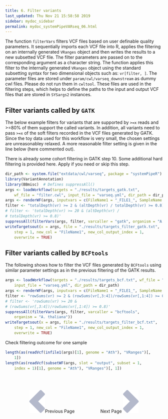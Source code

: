 ```yaml
---
title: 6. Filter variants
last_updated: Thu Nov 21 15:58:58 2019
sidebar: mydoc_sidebar
permalink: mydoc_systemPipeVARseq_06.html
---
```


The function `filterVars` filters VCF files based on user definable
quality parameters. It sequentially imports each VCF file into R, applies the
filtering on an internally generated `VRanges` object and then writes
the results to a new subsetted VCF file. The filter parameters are passed on to
the corresponding argument as a character string. The function applies this
filter to the internally generated `VRanges` object using the standard
subsetting syntax for two dimensional objects such as: `vr[filter, ]`.
The parameter files are stored under `param/cwl/varseq_downstream` as dummy cwl 
files. Please do not run them in `cwltool`. 
These files are used in the filtering steps, which helps to define the paths to 
the input and output VCF files that are stored in `SYSargs2` instances.  

## Filter variants called by `GATK` 

The below example filters for variants that are supported by `>=x`
reads and >=80% of them support the called variants. In addition, all
variants need to pass `>=x` of the soft filters recorded in the VCF
files generated by GATK. Since the toy data used for this workflow is
very small, the chosen settings are unreasonabley relaxed. A more
reasonable filter setting is given in the line below (here commented
out).

There is already some cohort filtering in GATK step 10. Some additional hard 
filtering is provided here. Apply if you need or skip this step.


```r
dir_path <- system.file("extdata/cwl/varseq", package = "systemPipeR")
library(VariantAnnotation)
library(BBmisc)  # Defines suppressAll()
args <- loadWorkflow(targets = "./results/targets_gatk.txt", 
    wf_file = "filter.cwl", input_file = "varseq.yml", dir_path = dir_path)
args <- renderWF(args, inputvars = c(FileName1 = "_FILE1_", SampleName = "_SampleName_"))
filter <- "totalDepth(vr) >= 2 & (altDepth(vr) / totalDepth(vr) >= 0.8)"
# filter <- 'totalDepth(vr) >= 20 & (altDepth(vr) /
# totalDepth(vr) >= 0.8)'
suppressAll(filterVars(args, filter, varcaller = "gatk", organism = "A. thaliana"))
writeTargetsout(x = args, file = "./results/targets_filter_gatk.txt", 
    step = 1, new_col = "FileName1", new_col_output_index = 1, 
    overwrite = TRUE)
```

## Filter variants called by `BCFtools`  

The following shows how to filter the VCF files generated by `BCFtools` using
similar parameter settings as in the previous filtering of the GATK
results.


```r
args <- loadWorkflow(targets = "./results/targets_bcf.txt", wf_file = "filter.cwl", 
    input_file = "varseq.yml", dir_path = dir_path)
args <- renderWF(args, inputvars = c(FileName1 = "_FILE1_", SampleName = "_SampleName_"))
filter <- "rowSums(vr) >= 2 & (rowSums(vr[,3:4])/rowSums(vr[,1:4]) >= 0.8)"
# filter <- 'rowSums(vr) >= 20 &
# (rowSums(vr[,3:4])/rowSums(vr[,1:4]) >= 0.8)'
suppressAll(filterVars(args, filter, varcaller = "bcftools", 
    organism = "A. thaliana"))
writeTargetsout(x = args, file = "./results/targets_filter_bcf.txt", 
    step = 1, new_col = "FileName1", new_col_output_index = 1, 
    overwrite = TRUE)
```

Check filtering outcome for one sample


```r
length(as(readVcf(infile1(args)[1], genome = "Ath"), "VRanges")[, 
    1])
length(as(readVcf(subsetWF(args, slot = "output", subset = 1, 
    index = 1)[1], genome = "Ath"), "VRanges")[, 1])
```

<br><br><center><a href="mydoc_systemPipeVARseq_05.html"><img src="images/left_arrow.png" alt="Previous page."></a>Previous Page &nbsp; &nbsp; &nbsp; &nbsp; &nbsp; &nbsp; &nbsp; &nbsp; &nbsp; &nbsp; Next Page
<a href="mydoc_systemPipeVARseq_07.html"><img src="images/right_arrow.png" alt="Next page."></a></center>
